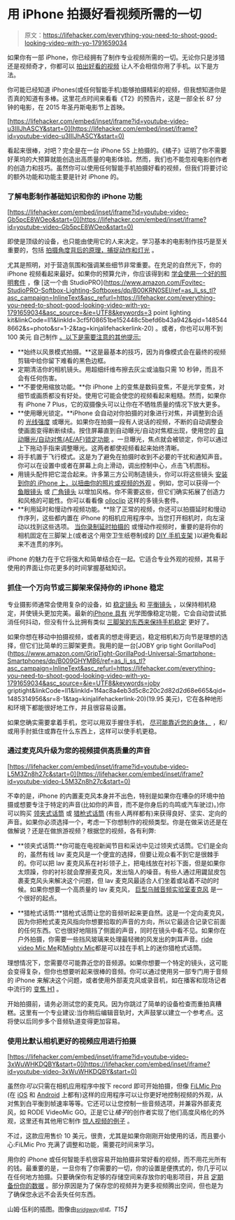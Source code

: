 # 用 iPhone 拍摄好看视频所需的一切

> 原文：<https://lifehacker.com/everything-you-need-to-shoot-good-looking-video-with-yo-1791659034>

如果你有一部 iPhone，你已经拥有了制作专业视频所需的一切。无论你只是涉猎还是视频奇才，你都可以 [拍出好看的视频](https://lifehacker.com/how-can-i-shoot-better-video-on-my-smartphone-5933663) 让人不会相信你用了手机。以下是方法。





你可能已经知道 iPhones(或任何智能手机)能够拍摄精彩的视频，但我想知道你是否真的知道有多棒。这里花点时间来看看《T2》的预告片，这是一部全长 87 分钟的电影，在 2015 年圣丹斯电影节上首映。

 [https://lifehacker.com/embed/inset/iframe?id=youtube-video-u3IIlJhASCY&start=0](https://lifehacker.com/embed/inset/iframe?id=youtube-video-u3IIlJhASCY&start=0) 

看起来很棒，对吧？完全是在一台 iPhone 5S 上拍摄的。《橘子》证明了你不需要好莱坞的大预算就能创造出高质量的电影体验。然而，我们也不能忽视电影创作者的创造力和技巧。虽然你可以使用任何智能手机拍摄好看的视频，但我们将要讨论的额外功能和功能主要是针对 iPhone 的。

### **了解电影制作基础知识和你的 iPhone 功能**

 [https://lifehacker.com/embed/inset/iframe?id=youtube-video-Gb5pcE8WOeo&start=0](https://lifehacker.com/embed/inset/iframe?id=youtube-video-Gb5pcE8WOeo&start=0) 

即使是顶级的设备，也只能由使用它的人来决定。学习基本的电影制作技巧是至关重要的，包括 [拍摄角度背后的原理，捕捉动作](https://www.youtube.com/watch?v=I8GvlDyJbQg)[和灯光](http://lifehacker.com/how-to-improve-your-photos-and-videos-with-affordable-l-1715963400) 。

尤其是照明，对于营造氛围和强调某些细节非常重要。在充足的自然光下，你的 iPhone 视频看起来最好。如果你的预算允许，你应该得到和 [学会使用一个好的照明套件](https://www.youtube.com/watch?v=Gkfv78919ek) ，像 [这一个由 StudioPRO](https://www.amazon.com/Fovitec-StudioPRO-Softbox-Lighting-Softboxes/dp/B00KRN0SEI/ref=as_li_ss_tl?asc_campaign=InlineText&asc_refurl=https://lifehacker.com/everything-you-need-to-shoot-good-looking-video-with-yo-1791659034&asc_source=&ie=UTF8&keywords=3 point lighting kit&linkCode=ll1&linkId=3cf5f08651be152448c5befd6b43a942&qid=1485448662&s=photo&sr=1-2&tag=kinjalifehackerlink-20) 。或者，你也可以用不到 100 美元 自己制作 [。以下是需要注意的其他提示:](https://www.youtube.com/watch?v=3Z_pcgfmTrI)

*   **始终以风景模式拍摄。**这是最基本的技巧，因为肖像模式会在最终的视频剪辑中给你留下难看的黑色边框。
*   定期清洁你的相机镜头。用超细纤维布擦去灰尘或油脂只需 10 秒钟，而且不会有任何伤害。
*   **不要使用缩放功能。**你 iPhone 上的变焦是数码变焦，不是光学变焦，对细节或画质都没有好处。使用它可能会使您的视频看起来粗糙。然而，如果你有 iPhone 7 Plus，它的双摄像头可以让你在不牺牲质量的情况下放大更多。
*   **使用曝光锁定。**iPhone 会自动对你拍摄的对象进行对焦，并调整到合适的 [光线强度](http://lifehacker.com/this-video-shows-how-to-get-the-right-exposure-with-you-1681393062) 或曝光。如果你在拍摄一段有人说话的视频，不断的自动调整会使画面变得断断续续。按住屏幕直到自动曝光/自动对焦框出现，使用您的 [自动曝光/自动对焦(AE/AF)锁定功能](http://iphonephotographyschool.com/ae-af-lock/) 。一旦曝光，焦点就会被锁定，你可以通过上下拖动手指来调整曝光。这两者都使视频看起来始终清晰。
*   将手机置于飞行模式。这是为了避免在拍摄时收到不必要的干扰和通知声音。你可以在设置中或者在屏幕上向上滑动，调出控制中心，点击飞机图标。
*   用镜头配件把它混合起来。许多第三方公司制造镜头，你可以将这些镜头 [安装到你的 iPhone 上，以扭曲你的照片或视频的外观](http://gizmodo.com/the-best-lenses-for-iphone-photography-1769924280) 。例如，您可以获得一个 [鱼眼镜头](https://en.wikipedia.org/wiki/Fisheye_lens) 或 [广角镜头](https://en.wikipedia.org/wiki/Wide-angle_lens) 以增加风格。你不需要这些，但它们确实拓展了创造力和风格的可能性。你可以看看像 [olloclip](https://www.olloclip.com/) 这样的多镜头套件。
*   **利用延时和慢动作视频功能。**除了正常的视频，你还可以拍摄延时和慢动作序列，这些都内置在 iPhone 的相机应用程序中。当您打开相机时，向左滚动以找到这些选项。 [当你录制延时拍摄的](http://www.hongkiat.com/blog/how-to-make-time-lapse-video-ultimate-guide/) 或慢动作视频时，重要的是将你的相机固定在三脚架上(或者这个用空卫生纸卷制成的 [DIY 手机支架](https://www.youtube.com/watch?v=YYNwh2lbdVc) )以避免看起来不连贯的序列。

iPhone 的魅力在于它将强大和简单结合在一起。它适合专业外观的视频，其易于使用的界面让你花更多的时间掌握基础知识。

### **抓住一个万向节或三脚架来保持你的 iPhone 稳定**

专业摄影师通常会使用复杂的设备，如 [稳定镜头](https://en.wikipedia.org/wiki/Steadicam) 和 [平衡镜头](https://en.wikipedia.org/wiki/Gimbal) ，以保持相机稳定，并使镜头更加完美。最新的[iPhone 具有](http://lifehacker.com/everything-apple-announced-today-at-their-iphone-7-even-1786332079) 光学图像稳定功能，它会自动尝试抵消任何抖动，但没有什么比拥有类似 [三脚架的东西来保持手机稳定](http://lifehacker.com/these-diy-camera-stabilizers-get-you-stable-steady-vid-5976937) 更好了。

如果你想在移动中拍摄视频，或者真的想走得更远，稳定相机和万向节是理想的选择，但它们比简单的三脚架更贵。我用的是一台[JOBY grip tight GorillaPod](https://www.amazon.com/GripTight-GorillaPod-Universal-Smartphone-Smartphones/dp/B009GHYMB6/ref=as_li_ss_tl?asc_campaign=InlineText&asc_refurl=https://lifehacker.com/everything-you-need-to-shoot-good-looking-video-with-yo-1791659034&asc_source=&ie=UTF8&keywords=joby griptight&linkCode=ll1&linkId=1f4ac8a4eb3d5c8c20c2d82d2d68e665&qid=1485314956&sr=8-1&tag=kinjalifehackerlink-20)(19.95 美元)，它在各种地形和环境下都能很好地工作，并且很容易设置。

如果您确实需要拿着手机，您可以用双手握住手机， [尽可能靠近您的身体，](http://lifehacker.com/stabilize-a-shaky-camera-with-your-face-1443882290) ，和/或用手肘抵住或靠在什么东西上，这样可以使手机更稳。

### **通过麦克风升级为您的视频提供高质量的声音**

 [https://lifehacker.com/embed/inset/iframe?id=youtube-video-L5M3Zn8h27c&start=0](https://lifehacker.com/embed/inset/iframe?id=youtube-video-L5M3Zn8h27c&start=0) 

不幸的是，iPhone 的内置麦克风本身并不出色，特别是如果你在嘈杂的环境中拍摄或想要专注于特定的声音(比如你的声音，而不是你身后的鸟鸣或汽车驶过)。)你可以购买 [领夹式话筒](https://en.wikipedia.org/wiki/Lavalier_microphone) 或 [猎枪式话筒](https://en.wikipedia.org/wiki/Microphone#Shotgun_and_parabolic) (有些人两样都有)来获得良好、坚实、定向的声音。如果你必须选择一个，考虑一下你想制作的视频类型。你是在做采访还是在做解说？还是在做旅游视频？根据您的视频，各有利弊:

*   **领夹式话筒:**你可能在电视新闻节目和采访中见过领夹式话筒。它们是全向的，虽然有线 lav 麦克风是一个便宜的选择，但要让观众看不到它是很棘手的。你可以把 lav 麦克风系在衬衫领子上，把电线放在衬衫下面，但是如果你太烦躁，你的衬衫就会摩擦麦克风，发出恼人的噪音。有些人通过用鼹鼠皮包裹麦克风头来解决这个问题，但 lav 麦克风最适合人们坐着或站着不动的时候。如果你想要一个高质量的 lav 麦克风， [巨型乌贼音频实验室麦克风](https://www.amazon.com/Giant-Squid-Audio-Lab-Omnidirectional/dp/B00HWMG44U/ref=as_li_ss_tl?asc_campaign=InlineText&asc_refurl=https://lifehacker.com/everything-you-need-to-shoot-good-looking-video-with-yo-1791659034&asc_source=&ie=UTF8&linkCode=ll1&linkId=95ddc891da5f6756c7b0d763f486b63e&tag=kinjalifehackerlink-20) 是一个很好的起点。

*   **猎枪式话筒:**猎枪式话筒让您的音频听起来更自然。这是一个定向麦克风，因为你把枪式麦克风指向你想要拾取的声音的方向，所以它最适合记录它前面的任何东西。它也很好地阻挡了侧面的声音，同时在镜头中看不见。如果你在户外拍摄，你需要一些挡风玻璃来处理最轻微的风发出的刺耳声音。[ride video Mic Me](http://www.rode.com/microphones/videomicme)和[Mighty Mic](https://photojojo.com/awesomeness/mighty-phone-boom-mic)都是可以挂在手机上的迷你猎枪式话筒。

理想情况下，您需要尽可能靠近您的音频源。如果你想要一个特定的镜头，这可能会变得复杂，但你也想要听起来很棒的音频。你可以通过使用另一部专门用于音频的 iPhone 来解决这个问题，或者使用外部麦克风或录音机，如在播客和现场记者中流行的 [变焦 H1](https://www.zoom-na.com/products/field-video-recording/field-recording/zoom-h1-handy-recorder) 。

开始拍摄前，请务必测试您的麦克风。因为你跳过了简单的设备检查而重拍真糟糕。这里有一个专业建议:当你稍后编辑音轨时，大声鼓掌以建立一个参考点。这将使以后同步多个音频轨道变得更加容易。

### **使用比默认相机更好的视频应用进行拍摄**

 [https://lifehacker.com/embed/inset/iframe?id=youtube-video-3xWuWHKDQBY&start=0](https://lifehacker.com/embed/inset/iframe?id=youtube-video-3xWuWHKDQBY&start=0) 

虽然你*可以*只需在相机应用程序中按下 record 即可开始拍摄，但像 [FiLMic Pro](http://www.filmicpro.com/) (在 [iOS](https://itunes.apple.com/us/app/filmic-pro/id436577167?mt=8) 和 [Android](https://play.google.com/store/apps/developer?id=FiLMiC+Inc.) 上都有)这样的应用程序可以让你更好地控制视频的外观，从对焦到白平衡到帧速率等等。它还可以让您控制一些音频选项，并兼容外部麦克风，如 RODE VideoMic GO。正是它让*橘子*的创作者实现了他们高度风格化的外观，这里还有其他用它制作 [惊人视频的例子](http://www.filmicpro.com/videos/) 。

不过，这款应用售价 10 美元，很贵，尤其是如果你刚刚开始使用的话，而且要小心:FiLMic Pro 充满了调整和功能，需要花时间来学习。

用你的 iPhone 或任何智能手机很容易开始拍摄非常好看的视频，而不用花光所有的钱。最重要的是，一旦你有了你需要的一切，你的设置是便携式的，你几乎可以在任何地方拍摄。只要确保你有足够的存储空间来存放你的电影项目，并且 [定期备份你的数据](http://lifehacker.com/theres-no-excuse-for-not-backing-up-your-computer-do-1547987206) 。部分原因是为了保存您的视频并为更多视频腾出空间，但也是为了确保您永远不会丢失任何东西。

山姆·伍利的插图。图像由[*<small>sridgway</small>*](https://flic.kr/p/7vkTAE)*<small>组成。</small>T15】*